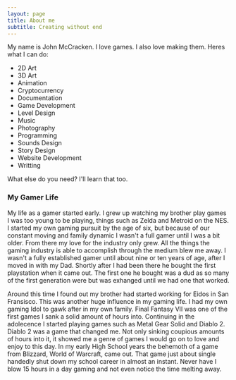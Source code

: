 ```yaml
---
layout: page
title: About me
subtitle: Creating without end
---
```


My name is John McCracken. I love games. I also love making them. Heres what I can do:

- 2D Art
- 3D Art
- Animation
- Cryptocurrency
- Documentation
- Game Development
- Level Design
- Music
- Photography
- Programming
- Sounds Design
- Story Design
- Website Development
- Writting

What else do you need? I'll learn that too.

### My Gamer Life

My life as a gamer started early. I grew up watching my brother play games I was too young to be playing, things such as Zelda and Metroid on the NES. 
I started my own gaming pursuit by the age of six, but because of our constant moving and family dynamic I wasn't a full gamer until I was a bit older. 
From there my love for the industry only grew. All the things the gaming industry is able to accomplish through the medium blew me away. I wasn't a fully established gamer until about nine or ten years of age, after 
I moved in with my Dad. Shortly after I had been there he bought the first playstation when it came out. The first one he bought was a dud as so many 
of the first generation were but was exhanged until we had one that worked.

Around this time I found out my brother had started working for Eidos in San Fransisco. 
This was another huge influence in my gaming life. I had my own gaming Idol to gawk after in my own family. Final Fantasy VII was one of the first games I sank a solid amount of hours into. 
Continuing in the adolecence I started playing games such as Metal Gear Solid and Diablo 2. Diablo 2 was a game that changed me. Not only sinking coupious 
amounts of hours into it, it showed me a genre of games I would go on to love and enjoy to this day. In my early High School years the behemoth of a game from Blizzard, World of Warcraft, came out. 
That game just about single handedly shut down my school career in almost an instant. Never have I blow 15 hours in a day gaming and not even notice the time melting away.